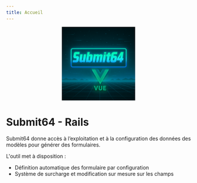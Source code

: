 ```yaml
---
title: Accueil
---
```


<div align="center">
  <img src="./assets/logo.png" alt="Submit64 Vue Logo" width="200" />
</div>


# Submit64 - Rails

Submit64 donne accès à l’exploitation et à la configuration des données des modèles pour 
générer des formulaires.   

L'outil met à disposition : 
- Définition automatique des formulaire par configuration
- Système de surcharge et modification sur mesure sur les champs
